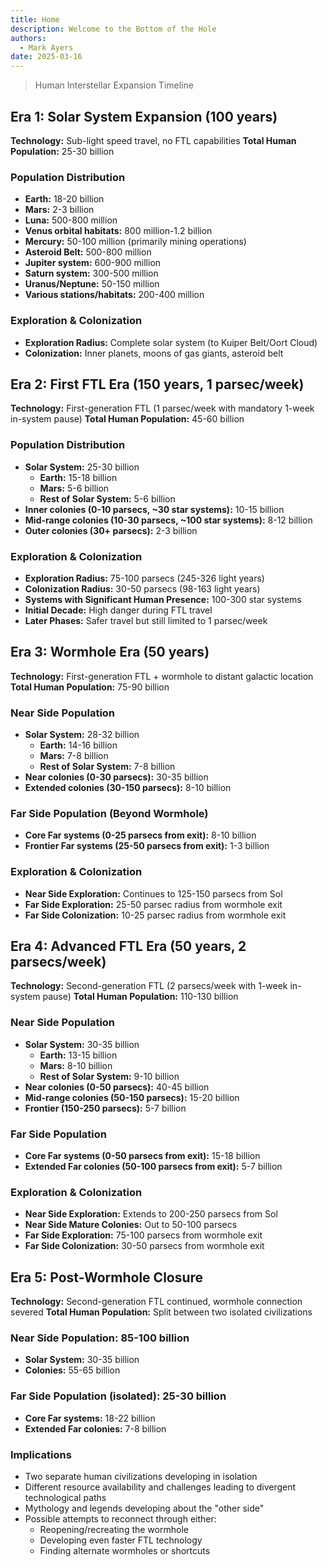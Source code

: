 ```yaml
---
title: Home
description: Welcome to the Bottom of the Hole
authors:
  - Mark Ayers
date: 2025-03-16
---
```


> Human Interstellar Expansion Timeline

## Era 1: Solar System Expansion (100 years)

**Technology:** Sub-light speed travel, no FTL capabilities
**Total Human Population:** 25-30 billion

### Population Distribution

- **Earth:** 18-20 billion
- **Mars:** 2-3 billion
- **Luna:** 500-800 million
- **Venus orbital habitats:** 800 million-1.2 billion
- **Mercury:** 50-100 million (primarily mining operations)
- **Asteroid Belt:** 500-800 million
- **Jupiter system:** 600-900 million
- **Saturn system:** 300-500 million
- **Uranus/Neptune:** 50-150 million
- **Various stations/habitats:** 200-400 million

### Exploration & Colonization

- **Exploration Radius:** Complete solar system (to Kuiper Belt/Oort Cloud)
- **Colonization:** Inner planets, moons of gas giants, asteroid belt

## Era 2: First FTL Era (150 years, 1 parsec/week)

**Technology:** First-generation FTL (1 parsec/week with mandatory 1-week in-system pause) 
**Total Human Population:** 45-60 billion

### Population Distribution

- **Solar System:** 25-30 billion
  - **Earth:** 15-18 billion
  - **Mars:** 5-6 billion
  - **Rest of Solar System:** 5-6 billion
- **Inner colonies (0-10 parsecs, ~30 star systems):** 10-15 billion
- **Mid-range colonies (10-30 parsecs, ~100 star systems):** 8-12 billion
- **Outer colonies (30+ parsecs):** 2-3 billion

### Exploration & Colonization

- **Exploration Radius:** 75-100 parsecs (245-326 light years)
- **Colonization Radius:** 30-50 parsecs (98-163 light years)
- **Systems with Significant Human Presence:** 100-300 star systems
- **Initial Decade:** High danger during FTL travel
- **Later Phases:** Safer travel but still limited to 1 parsec/week

## Era 3: Wormhole Era (50 years)

**Technology:** First-generation FTL + wormhole to distant galactic location
**Total Human Population:** 75-90 billion

### Near Side Population

- **Solar System:** 28-32 billion
  - **Earth:** 14-16 billion
  - **Mars:** 7-8 billion
  - **Rest of Solar System:** 7-8 billion
- **Near colonies (0-30 parsecs):** 30-35 billion
- **Extended colonies (30-150 parsecs):** 8-10 billion

### Far Side Population (Beyond Wormhole)

- **Core Far systems (0-25 parsecs from exit):** 8-10 billion
- **Frontier Far systems (25-50 parsecs from exit):** 1-3 billion

### Exploration & Colonization

- **Near Side Exploration:** Continues to 125-150 parsecs from Sol
- **Far Side Exploration:** 25-50 parsec radius from wormhole exit
- **Far Side Colonization:** 10-25 parsec radius from wormhole exit

## Era 4: Advanced FTL Era (50 years, 2 parsecs/week)

**Technology:** Second-generation FTL (2 parsecs/week with 1-week in-system pause)
**Total Human Population:** 110-130 billion

### Near Side Population

- **Solar System:** 30-35 billion
  - **Earth:** 13-15 billion
  - **Mars:** 8-10 billion
  - **Rest of Solar System:** 9-10 billion
- **Near colonies (0-50 parsecs):** 40-45 billion
- **Mid-range colonies (50-150 parsecs):** 15-20 billion
- **Frontier (150-250 parsecs):** 5-7 billion

### Far Side Population

- **Core Far systems (0-50 parsecs from exit):** 15-18 billion
- **Extended Far colonies (50-100 parsecs from exit):** 5-7 billion

### Exploration & Colonization

- **Near Side Exploration:** Extends to 200-250 parsecs from Sol
- **Near Side Mature Colonies:** Out to 50-100 parsecs
- **Far Side Exploration:** 75-100 parsecs from wormhole exit
- **Far Side Colonization:** 30-50 parsecs from wormhole exit

## Era 5: Post-Wormhole Closure

**Technology:** Second-generation FTL continued, wormhole connection severed
**Total Human Population:** Split between two isolated civilizations

### Near Side Population: 85-100 billion

- **Solar System:** 30-35 billion
- **Colonies:** 55-65 billion

### Far Side Population (isolated): 25-30 billion

- **Core Far systems:** 18-22 billion
- **Extended Far colonies:** 7-8 billion

### Implications

- Two separate human civilizations developing in isolation
- Different resource availability and challenges leading to divergent technological paths
- Mythology and legends developing about the "other side"
- Possible attempts to reconnect through either:
  - Reopening/recreating the wormhole
  - Developing even faster FTL technology
  - Finding alternate wormholes or shortcuts
